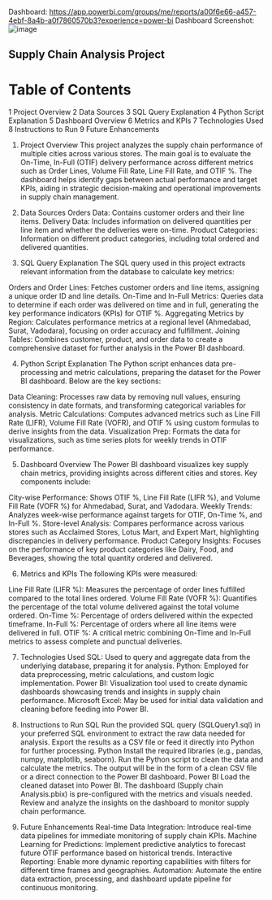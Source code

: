 Dashboard: https://app.powerbi.com/groups/me/reports/a00f6e66-a457-4ebf-8a4b-a0f7860570b3?experience=power-bi
Dashboard Screenshot: 
![image](https://github.com/user-attachments/assets/83a606df-14ac-4b3d-9ce5-4c42245d7057)


## Supply Chain Analysis Project
# Table of Contents
1 Project Overview
2 Data Sources
3 SQL Query Explanation
4 Python Script Explanation
5 Dashboard Overview
6 Metrics and KPIs
7 Technologies Used
8 Instructions to Run
9 Future Enhancements


1. Project Overview
This project analyzes the supply chain performance of multiple cities across various stores. The main goal is to evaluate the On-Time, In-Full (OTIF) delivery performance across different metrics such as Order Lines, Volume Fill Rate, Line Fill Rate, and OTIF %. The dashboard helps identify gaps between actual performance and target KPIs, aiding in strategic decision-making and operational improvements in supply chain management.

2. Data Sources
Orders Data: Contains customer orders and their line items.
Delivery Data: Includes information on delivered quantities per line item and whether the deliveries were on-time.
Product Categories: Information on different product categories, including total ordered and delivered quantities.

3. SQL Query Explanation
The SQL query used in this project extracts relevant information from the database to calculate key metrics:

Orders and Order Lines: Fetches customer orders and line items, assigning a unique order ID and line details.
On-Time and In-Full Metrics: Queries data to determine if each order was delivered on time and in full, generating the key performance indicators (KPIs) for OTIF %.
Aggregating Metrics by Region: Calculates performance metrics at a regional level (Ahmedabad, Surat, Vadodara), focusing on order accuracy and fulfillment.
Joining Tables: Combines customer, product, and order data to create a comprehensive dataset for further analysis in the Power BI dashboard.

4. Python Script Explanation
The Python script enhances data pre-processing and metric calculations, preparing the dataset for the Power BI dashboard. Below are the key sections:

Data Cleaning: Processes raw data by removing null values, ensuring consistency in date formats, and transforming categorical variables for analysis.
Metric Calculations: Computes advanced metrics such as Line Fill Rate (LIFR), Volume Fill Rate (VOFR), and OTIF % using custom formulas to derive insights from the data.
Visualization Prep: Formats the data for visualizations, such as time series plots for weekly trends in OTIF performance.

5. Dashboard Overview
The Power BI dashboard visualizes key supply chain metrics, providing insights across different cities and stores. Key components include:

City-wise Performance: Shows OTIF %, Line Fill Rate (LIFR %), and Volume Fill Rate (VOFR %) for Ahmedabad, Surat, and Vadodara.
Weekly Trends: Analyzes week-wise performance against targets for OTIF, On-Time %, and In-Full %.
Store-level Analysis: Compares performance across various stores such as Acclaimed Stores, Lotus Mart, and Expert Mart, highlighting discrepancies in delivery performance.
Product Category Insights: Focuses on the performance of key product categories like Dairy, Food, and Beverages, showing the total quantity ordered and delivered.

6. Metrics and KPIs
The following KPIs were measured:

Line Fill Rate (LIFR %): Measures the percentage of order lines fulfilled compared to the total lines ordered.
Volume Fill Rate (VOFR %): Quantifies the percentage of the total volume delivered against the total volume ordered.
On-Time %: Percentage of orders delivered within the expected timeframe.
In-Full %: Percentage of orders where all line items were delivered in full.
OTIF %: A critical metric combining On-Time and In-Full metrics to assess complete and punctual deliveries.

7. Technologies Used
SQL: Used to query and aggregate data from the underlying database, preparing it for analysis.
Python: Employed for data preprocessing, metric calculations, and custom logic implementation.
Power BI: Visualization tool used to create dynamic dashboards showcasing trends and insights in supply chain performance.
Microsoft Excel: May be used for initial data validation and cleaning before feeding into Power BI.

8. Instructions to Run
SQL
Run the provided SQL query (SQLQuery1.sql) in your preferred SQL environment to extract the raw data needed for analysis.
Export the results as a CSV file or feed it directly into Python for further processing.
Python
Install the required libraries (e.g., pandas, numpy, matplotlib, seaborn).
Run the Python script to clean the data and calculate the metrics.
The output will be in the form of a clean CSV file or a direct connection to the Power BI dashboard.
Power BI
Load the cleaned dataset into Power BI.
The dashboard (Supply chain Analysis.pbix) is pre-configured with the metrics and visuals needed.
Review and analyze the insights on the dashboard to monitor supply chain performance.

9. Future Enhancements
Real-time Data Integration: Introduce real-time data pipelines for immediate monitoring of supply chain KPIs.
Machine Learning for Predictions: Implement predictive analytics to forecast future OTIF performance based on historical trends.
Interactive Reporting: Enable more dynamic reporting capabilities with filters for different time frames and geographies.
Automation: Automate the entire data extraction, processing, and dashboard update pipeline for continuous monitoring.
